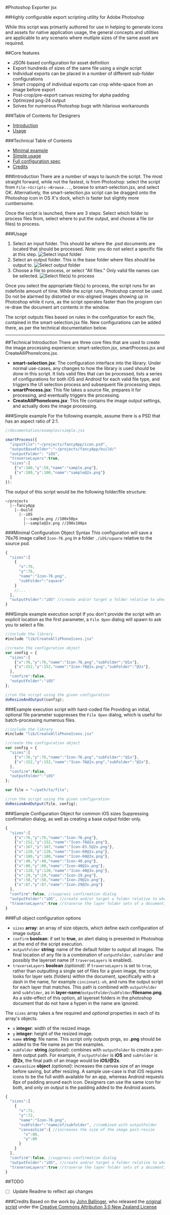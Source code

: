 #Photoshop Exporter jsx

##Highly configurable export scripting utility for Adobe Photoshop

While this script was primarily authored for use in helping to generate icons and assets for native application usage, the general concepts and utilities are applicable to any scenario where mutliple sizes of the same asset are required.

##Core features
* JSON-based configuration for asset definition
* Export hundreds of sizes of the same file using a single script
* Individual exports can be placed in a number of different sub-folder configurations
* Smart cropping of individual exports can crop white-space from an image before export
* Post-crop/pre-export canvas resizing for alpha padding
* Optimized png-24 output
* Solves for numerous Photoshop bugs with hilarious workarounds


###Table of Contents for Designers
- [Introduction](#introduction)
- [Usage](#usage)

###Technical Table of Contents
- [Minimal example](#minimal-configuration-object-syntax)
- [Simple usage](#simple-example-execution-script)
- [Full configuration spec](#full-object-configuration-options)
- [Credits](#credits)

###Introduction
There are a number of ways to launch the script. The most straight forward, while not the fastest, is from Photoshop: select the script from `File->Scripts->Browse...`, browse to smart-selection.jsx, and select OK. Alternatively, the smart-selection.jsx script can be dragged onto the Photoshop icon in OS X's dock, which is faster but slightly more cumbersome.

Once the script is launched, there are 3 steps: Select which folder to process files from, select where to put the output, and choose a file (or files) to process.

###Usage
1. Select an input folder. This should be where the .psd documents are located that should be processed. *Note*: you do not select a specific file at this step.
![Select input folder](documentation/images/input.png)
2. Select an output folder. This is the base folder where files should be output to.
![Select output folder](documentation/images/output.png)
3. Choose a file to process, or select "All files." Only valid file names can be selected.
![Select file(s) to process](documentation/images/interface.png)

Once you select the appropriate file(s) to process, the script runs for an indefinite amount of time. While the script runs, Photoshop cannot be used. Do not be alarmed by distorted or mis-aligned images showing up in Photoshop while it runs, as the script operates faster than the program can re-draw the document art contents in the window.

The script outputs files based on rules in the configuration for each file, contained in the smart-selection.jsx file. New configurations can be added there, as per the technical documentation below.

-------------

##Technical Introduction
There are three core files that are used to create the image processing experience: smart-selection.jsx, smartProcess.jsx and CreateAlliPhoneIcons.jsx.
* **smart-selection.jsx**: The configuration interface into the library. Under normal use-cases, any changes to how the library is used should be done in this script. It lists valid files that can be processed, lists a series of configurations for both iOS and Android for each valid file type, and triggers the UI selection process and subsequent file processing steps.
* **smartProcess.jsx**: This file takes a source file, prepares it for processing, and eventually triggers the processing.
* **CreateAlliPhoneIcons.jsx**: This file contains the image output settings, and actually does the image processing.

###Simple example
For the following example, assume there is a PSD that has an aspect ratio of 2:1.
```javascript
//documentation/examples/simple.jsx

smartProcess({
  "inputFile":"~/projects/fancyApp/icon.psd",
  "outputBaseFolder":"~/projects/fancyApp/build/"
  "outputFolder": "iOS",
  "traverseLayers":true,
  "sizes":[
    {"x":100,"y":50,"name":"sample.png"},
    {"x":200,"y":100,"name":"sample@2x.png"}
  ]
});
```
The output of this script would be the following folder/file structure:
```
~/projects
  |--fancyApp
    |--build
      |--iOS
        |--sample.png //100x50px
        |--sample@2x.png //200x100px
```



###Minimal Configuration Object Syntax
This configuration will save a 76x76 image called `Icon-76.png` in a folder `./iOS/square` relative to the source psd.
```javascript
{
  "sizes":[
    {
      "x":76,
      "y":76,
      "name":"Icon-76.png",
      "subFolder":"square"
    }
    //...
  ],
  "outputFolder":"iOS" //create and/or target a folder relative to where the .psd is located
}
```

###Simple example execution script
If you don't provide the script with an explicit location as the first parameter, a `File Open` dialog will spawn to ask you to select a file.
```javascript
//include the library
#include "lib/CreateAlliPhoneIcons.jsx"

//create the configuration object
var config = {
  "sizes":[
    {"x":76,"y":76,"name":"Icon-76.png","subFolder":"@1x"},
    {"x":152,"y":152,"name":"Icon-76@2x.png","subFolder":"@2x"},
  ],
  "confirm":false,
  "outputFolder":"iOS"
};

//run the script using the given configuration
doResizeAndOutput(config);
```

###Example execution script with hard-coded file
Providing an initial, optional file parameter suppresses the `File Open` dialog, which is useful for batch-processing numerous files.
```javascript
//include the library
#include "lib/CreateAlliPhoneIcons.jsx"

//create the configuration object
var config = {
  "sizes":[
    {"x":76,"y":76,"name":"Icon-76.png","subFolder":"@1x"},
    {"x":152,"y":152,"name":"Icon-76@2x.png","subFolder":"@2x"},
  ],
  "confirm":false,
  "outputFolder":"iOS"
};

var file = "~/path/to/file";

//run the script using the given configuration
doResizeAndOutput(file, config);
```

###Sample Configuration Object for common iOS sizes
Suppressing confirmation dialog, as well as creating a base output folder only.
```javascript
{
  "sizes":[
    {"x":76,"y":76,"name":"Icon-76.png"},
    {"x":152,"y":152,"name":"Icon-76@2x.png"},
    {"x":167,"y":167,"name":"Icon-83.5@2x.png"},
    {"x":120,"y":120,"name":"Icon-60@2x.png"},
    {"x":180,"y":180,"name":"Icon-60@3x.png"},
    {"x":40,"y":40,"name":"Icon-40.png"},
    {"x":80,"y":80,"name":"Icon-40@2x.png"},
    {"x":120,"y":120,"name":"Icon-40@3x.png"},
    {"x":29,"y":29,"name":"Icon-29.png"},
    {"x":58,"y":58,"name":"Icon-29@2x.png"},
    {"x":87,"y":87,"name":"Icon-29@3x.png"}
  ],
  "confirm":false, //suppress confirmation dialog
  "outputFolder":"iOS", //create and/or target a folder relative to where the .psd is located
  "traverseLayers":true //traverse the layer folder sets of a document, and output a set of files per layer set
}
```

###Full object configuration options
* `sizes` **array**: an array of size objects, which define each configuration of image output.
* `confirm` **boolean**: if set to **true**, an alert dialog is presented in Photoshop at the end of the script execution.
* `outputFolder` **string**: name of the default folder to output all images. The final location of any file is a combination of `outputFolder`, `subFolder` and possibly the layerset name (if `traverseLayers` is enabled).
* `traverseLayers` **boolean** _(optional)_: If `traverseLayers` is set to `true`, rather than outputting a single set of files for a given image, the script looks for layer sets (folders) within the document, specifically with a dash in the name, for example `cincinnati-oh`, and runs the output script for each layer that matches. This path is combined with `outputFolder` and `subFolder`, as in **layer-name**/`outputFolder`/`subFolder`/**filename.png**. As a side-effect of this option, all layerset folders in the photoshop document that do not have a hypen in the name are ignored.


The `sizes` array takes a few required and _optional_ properties in each of its array's objects.
* `x` **integer**: width of the resized image.
* `y` **integer**: height of the resized image.
* `name` **string**: file name. This script only outputs pngs, so **.png** should be added to the file name as per the examples.
* `subFolder` **string** _(optional)_: combines with `outputFolder` to create a per-item output path. For example, if `outputFolder` is **iOS** and `subFolder` is **@2x**, the final path of an image would be **iOS/@2x**.
* `canvasSize` **object** _(optional)_: increases the canvas size of an image before saving, but after resizing. A sample use-case is that iOS requires icons to be the full width available for an app, whereas Android requests 8px of padding around each icon. Designers can use the same icon for both, and only on output is the padding added to the Android assets.


```javascript
{
  "sizes":[
    {
      "x":72,
      "y":72,
      "name":"Icon-76.png",
      "subFolder":"name/of/subfolder", //combined with outputFolder
      "canvasSize":{ //increases the size of the image post-resize
        "x":80,
        "y":80
      }
    }
  ],
  "confirm":false, //suppress confirmation dialog
  "outputFolder":"iOS", //create and/or target a folder relative to where the .psd is located
  "traverseLayers":true //traverse the layer folder sets of a document, and output a set of files per layer set
}
```

##TODO
- [ ] Update Readme to reflect api changes

###Credits
Based on the work by [John Ballinger](https://twitter.com/sponno), who released the [original script](https://github.com/sponno/iPhone-Photoshop-JSX-Icon-Exporter) under the [Creative Commons Attribution 3.0 New Zealand License](http://creativecommons.org/licenses/by/3.0/nz/)
